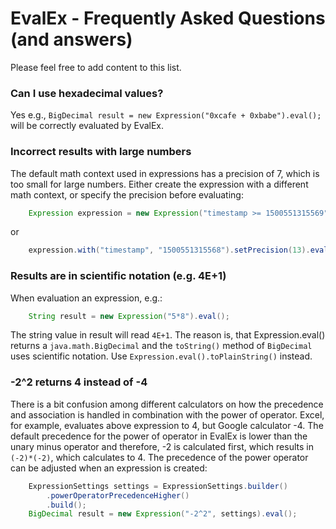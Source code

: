 EvalEx - Frequently Asked Questions (and answers)
==========
Please feel free to add content to this list.

### Can I use hexadecimal values?

Yes e.g., `BigDecimal result = new Expression("0xcafe + 0xbabe").eval();` will be correctly
evaluated by EvalEx.

### Incorrect results with large numbers

The default math context used in expressions has a precision of 7, which is too small for large
numbers. Either create the expression with a different math context, or specify the precision before
evaluating:

````Java
    Expression expression = new Expression("timestamp >= 1500551315569", new MathContext(13));
````

or

````Java
    expression.with("timestamp", "1500551315568").setPrecision(13).eval();
````

### Results are in scientific notation (e.g. 4E+1)

When evaluation an expression, e.g.:

````Java
    String result = new Expression("5*8").eval();
````

The string value in result will read `4E+1`. The reason is, that Expression.eval() returns
a `java.math.BigDecimal`
and the `toString()` method of `BigDecimal` uses scientific notation.
Use `Expression.eval().toPlainString()` instead.

### -2^2 returns 4 instead of -4

There is a bit confusion among different calculators on how the precedence and association is
handled in combination with the power of operator. Excel, for example, evaluates above expression to
4, but Google calculator -4. The default precedence for the power of operator in EvalEx is lower
than the unary minus operator and therefore, -2 is calculated first, which results in `(-2)*(-2)`,
which calculates to 4. The precedence of the power operator can be adjusted when an expression is
created:

````Java
    ExpressionSettings settings = ExpressionSettings.builder()
        .powerOperatorPrecedenceHigher()
        .build();
    BigDecimal result = new Expression("-2^2", settings).eval();
````
